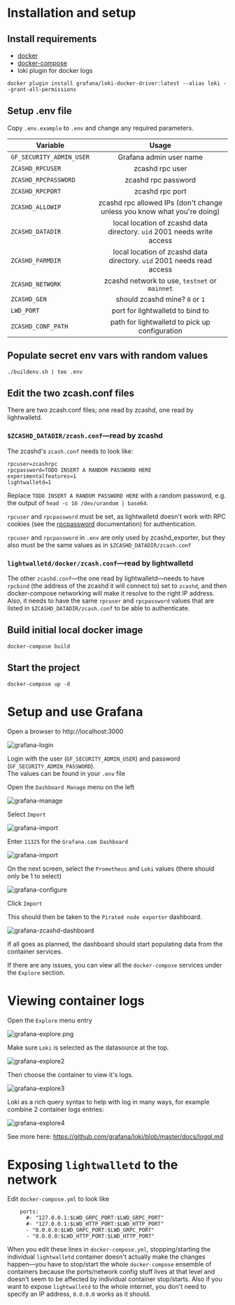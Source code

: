 # Installation and setup

## Install requirements
- [docker](https://docs.docker.com/install/)  
- [docker-compose](https://docs.docker.com/compose/install/)
- loki plugin for docker logs
```
docker plugin install grafana/loki-docker-driver:latest --alias loki --grant-all-permissions
```

## Setup .env file

Copy `.env.example` to `.env` and change any required parameters.

| Variable        | Usage           | 
| ------------- |:-------------:|
|   `GF_SECURITY_ADMIN_USER`   |    Grafana admin user name   |
|   `ZCASHD_RPCUSER`   |    zcashd rpc user   |
|   `ZCASHD_RPCPASSWORD` | zcashd rpc password |
|   `ZCASHD_RPCPORT`   |    zcashd rpc port   |
|`ZCASHD_ALLOWIP`| zcashd rpc allowed IPs (don't change unless you know what you're doing)|
|`ZCASHD_DATADIR`| local location of zcashd data directory. `uid` 2001 needs write access|
|`ZCASHD_PARMDIR`| local location of zcashd data directory. `uid` 2001 needs read access|
|`ZCASHD_NETWORK`| zcashd network to use, `testnet` or `mainnet`|
|`ZCASHD_GEN`| should zcashd mine? `0` or `1`
|`LWD_PORT`| port for lightwalletd to bind to|
|`ZCASHD_CONF_PATH`| path for lightwalletd to pick up configuration|


## Populate secret env vars with random values

```
./buildenv.sh | tee .env
```

## Edit the two zcash.conf files
There are two zcash.conf files; one read by zcashd, one read by lightwalletd.

### `$ZCASHD_DATADIR/zcash.conf`—read by zcashd
The zcashd's `zcash.conf` needs to look like: 
```
rpcuser=zcashrpc
rpcpassword=TODO INSERT A RANDOM PASSWORD HERE
experimentalfeatures=1
lightwalletd=1
```

Replace `TODO INSERT A RANDOM PASSWORD HERE` with a random password, e.g. the output of `head -c 16 /dev/urandom | base64`.

`rpcuser` and `rpcpassword` must be set, as lightwalletd doesn't work with RPC cookies (see the [rpcpassword](https://zcash.readthedocs.io/en/latest/rtd_pages/zcash_conf_guide.html) documentation) for authentication.

`rpcuser` and `rpcpassword` in `.env` are only used by zcashd_exporter, but they also must be the same values as in `$ZCASHD_DATADIR/zcash.conf`

### `lightwalletd/docker/zcash.conf`—read by lightwalletd
The other `zcashd.conf`—the one read by lightwalletd—needs to have `rpcbind` (the address of the zcashd it will connect to) set to `zcashd`, and then docker-compose networking will make it resolve to the right IP address. Also, it needs to have the same `rpcuser` and `rpcpassword` values that are listed in `$ZCASHD_DATADIR/zcash.conf` to be able to authenticate.


## Build initial local docker image

`docker-compose build`

## Start the project

```
docker-compose up -d
```

# Setup and use Grafana

Open a browser to http://localhost:3000

![grafana-login](./images/grafana-login.png)


Login with the user (`GF_SECURITY_ADMIN_USER`) and password (`GF_SECURITY_ADMIN_PASSWORD`).  
The values can be found in your `.env` file

Open the `Dashboard Manage` menu on the left

 ![grafana-manage](./images/grafana-manage.png)

Select `Import`

![grafana-import](./images/grafana-import-1.png)

Enter `11325` for the `Grafana.com Dashboard`

![grafana-import](./images/grafana-import-2.png)

On the next screen, select the `Prometheus` and `Loki` values (there should only be 1 to select)

![grafana-configure](./images/grafana-configure.png)

Click `Import`


This should then be taken to the `Pirated node exporter` dashboard.

![grafana-zcashd-dashboard](./images/grafana-zcashd-dashboard.png)

If all goes as planned, the dashboard should start populating data from the container services.

If there are any issues, you can view all the `docker-compose` services under the `Explore` section.

# Viewing container logs

Open the `Explore` menu entry

![grafana-explore.png](./images/grafana-explore.png)

Make sure `Loki` is selected as the datasource at the top.

![grafana-explore2](./images/grafana-explore-2.png)

Then choose the container to view it's logs.

![grafana-explore3](./images/grafana-explore-3.png)

Loki as a rich query syntax to help with log in many ways, for example combine 2 container logs entries:

![grafana-explore4](./images/grafana-explore-4.png)

See more here: https://github.com/grafana/loki/blob/master/docs/logql.md


# Exposing `lightwalletd` to the network

Edit `docker-compose.yml` to look like

```
    ports:    
      #- "127.0.0.1:$LWD_GRPC_PORT:$LWD_GRPC_PORT"
      #- "127.0.0.1:$LWD_HTTP_PORT:$LWD_HTTP_PORT"           
      - "0.0.0.0:$LWD_GRPC_PORT:$LWD_GRPC_PORT"
      - "0.0.0.0:$LWD_HTTP_PORT:$LWD_HTTP_PORT"      
```

When you edit these lines in `docker-compose.yml`, stopping/starting the individual `lightwalletd` container doesn't actually make the changes happen—you have to stop/start the whole `docker-compose` ensemble of containers because the ports/network config stuff lives at that level and doesn't seem to be affected by individual container stop/starts. Also if you want to expose `lightwalletd` to the whole internet, you don't need to specify an IP address, `0.0.0.0` works as it should.
